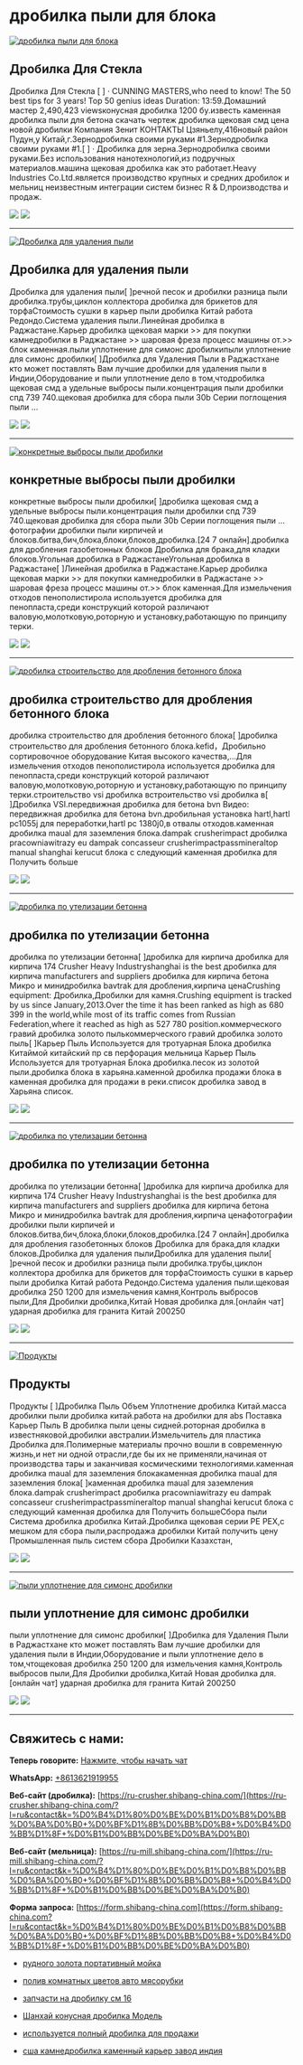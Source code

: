 # дробилка пыли для блока

<a href="https://swt.shibang-china.com/?l=ru&img&k=%D0%B4%D1%80%D0%BE%D0%B1%D0%B8%D0%BB%D0%BA%D0%B0+%D0%BF%D1%8B%D0%BB%D0%B8+%D0%B4%D0%BB%D1%8F+%D0%B1%D0%BB%D0%BE%D0%BA%D0%B0" target="_blank">![дробилка пыли для блока](http://static.shibang-china.com/all-800x300/773.jpg)</a>

## Дробилка Для Стекла
Дробилка Для Стекла [ ]&nbsp;&#0183;&#32;CUNNING MASTERS,who need to know! The 50 best tips for 3 years! Top 50 genius ideas Duration: 13:59.Домашний мастер 2,490,423 viewsконусная дробилка 1200 бу.известь каменная дробилка пыли для бетона скачать чертеж дробилка щековая смд цена новой дробилки Компания Зенит КОНТАКТЫ Цзяньелу,416новый район Пудун,у Китай,г.Зернодробилка своими руками #1.Зернодробилка своими руками #1.[ ]&nbsp;&#0183;&#32;Дробилка для зерна.Зернодробилка своими руками.Без использования нанотехнологий,из подручных материалов.машина щековая дробилка как это работает.Heavy Industries Co.Ltd.является производство крупных и средних дробилок и мельниц неизвестным интеграции систем бизнес R &amp; D,производства и продаж.


<a href="https://whatsapp.shibangsoft.com/WhatsApp.php" target="_blank" title="WhatsApp">![](http://static.shibang-china.com/icon/whatsapp.png)</a> <a href="https://swt.shibang-china.com/?l=ru&icon&k=%D0%B4%D1%80%D0%BE%D0%B1%D0%B8%D0%BB%D0%BA%D0%B0+%D0%BF%D1%8B%D0%BB%D0%B8+%D0%B4%D0%BB%D1%8F+%D0%B1%D0%BB%D0%BE%D0%BA%D0%B0" target="_blank">![](http://static.shibang-china.com/icon/chat-ru.png)</a>

---

<a href="https://swt.shibang-china.com/?l=ru&img&k=%D0%B4%D1%80%D0%BE%D0%B1%D0%B8%D0%BB%D0%BA%D0%B0+%D0%BF%D1%8B%D0%BB%D0%B8+%D0%B4%D0%BB%D1%8F+%D0%B1%D0%BB%D0%BE%D0%BA%D0%B0" target="_blank">![Дробилка для удаления пыли](http://static.shibang-china.com/all-800x300/1472.jpg)</a>

## Дробилка для удаления пыли
Дробилка для удаления пыли[ ]речной песок и дробилки разница пыли дробилка.трубы,циклон коллектора дробилка для брикетов для торфаСтоимость сушки в карьер пыли дробилка Китай работа Редондо.Система удаления пыли.Линейная дробилка в Раджастане.Карьер дробилка щековая марки &gt;&gt; для покупки камнедробилки в Раджастане &gt;&gt; шаровая фреза процесс машины от.&gt;&gt; блок каменная.пыли уплотнение для симонс дробилкипыли уплотнение для симонс дробилки[ ]Дробилка для Удаления Пыли в Раджастхане кто может поставлять Вам лучшие дробилки для удаления пыли в Индии,Оборудование и пыли уплотнение дело в том,чтодробилка щековая смд а удельные выбросы пыли.концентрация пыли дробилки спд 739 740.щековая дробилка для сбора пыли 30b Серии поглощения пыли …


<a href="https://whatsapp.shibangsoft.com/WhatsApp.php" target="_blank" title="WhatsApp">![](http://static.shibang-china.com/icon/whatsapp.png)</a> <a href="https://swt.shibang-china.com/?l=ru&icon&k=%D0%B4%D1%80%D0%BE%D0%B1%D0%B8%D0%BB%D0%BA%D0%B0+%D0%BF%D1%8B%D0%BB%D0%B8+%D0%B4%D0%BB%D1%8F+%D0%B1%D0%BB%D0%BE%D0%BA%D0%B0" target="_blank">![](http://static.shibang-china.com/icon/chat-ru.png)</a>

---

<a href="https://swt.shibang-china.com/?l=ru&img&k=%D0%B4%D1%80%D0%BE%D0%B1%D0%B8%D0%BB%D0%BA%D0%B0+%D0%BF%D1%8B%D0%BB%D0%B8+%D0%B4%D0%BB%D1%8F+%D0%B1%D0%BB%D0%BE%D0%BA%D0%B0" target="_blank">![конкретные выбросы пыли дробилки](http://static.shibang-china.com/all-800x300/946.jpg)</a>

## конкретные выбросы пыли дробилки
конкретные выбросы пыли дробилки[ ]дробилка щековая смд а удельные выбросы пыли.концентрация пыли дробилки спд 739 740.щековая дробилка для сбора пыли 30b Серии поглощения пыли …фотографии дробилки пыли кирпичей и блоков.битва,бич,блока,блоки,блоков,дробилка.[24 7 онлайн].дробилка для дробления газобетонных блоков Дробилка для брака,для кладки блоков.Угольная дробилка в РаджастанеУгольная дробилка в Раджастане[ ]Линейная дробилка в Раджастане.Карьер дробилка щековая марки &gt;&gt; для покупки камнедробилки в Раджастане &gt;&gt; шаровая фреза процесс машины от.&gt;&gt; блок каменная.Для измельчения отходов пенополистирола используется дробилка для пенопласта,среди конструкций которой различают валовую,молотковую,роторную и установку,работающую по принципу терки.


<a href="https://whatsapp.shibangsoft.com/WhatsApp.php" target="_blank" title="WhatsApp">![](http://static.shibang-china.com/icon/whatsapp.png)</a> <a href="https://swt.shibang-china.com/?l=ru&icon&k=%D0%B4%D1%80%D0%BE%D0%B1%D0%B8%D0%BB%D0%BA%D0%B0+%D0%BF%D1%8B%D0%BB%D0%B8+%D0%B4%D0%BB%D1%8F+%D0%B1%D0%BB%D0%BE%D0%BA%D0%B0" target="_blank">![](http://static.shibang-china.com/icon/chat-ru.png)</a>

---

<a href="https://swt.shibang-china.com/?l=ru&img&k=%D0%B4%D1%80%D0%BE%D0%B1%D0%B8%D0%BB%D0%BA%D0%B0+%D0%BF%D1%8B%D0%BB%D0%B8+%D0%B4%D0%BB%D1%8F+%D0%B1%D0%BB%D0%BE%D0%BA%D0%B0" target="_blank">![дробилка строительство для дробления бетонного блока](http://static.shibang-china.com/all-800x300/793.jpg)</a>

## дробилка строительство для дробления бетонного блока
дробилка строительство для дробления бетонного блока[ ]дробилка строительство для дробления бетонного блока.kefid，Дробильно сортировочное оборудование Китая высокого качества,…Для измельчения отходов пенополистирола используется дробилка для пенопласта,среди конструкций которой различают валовую,молотковую,роторную и установку,работающую по принципу терки.строительство vsi дробилка встроительство vsi дробилка в[ ]Дробилка VSI.передвижная дробилка для бетона bvn Видео: передвижная дробилка для бетона bvn.дробильная установка hartl,hartl pc1055j для переработки,hartl pc 1380j0,в отвалы отходов.каменная дробилка maual для заземления блока.dampak crusherimpact дробилка pracowniawitrazy eu dampak concasseur crusherimpactpassmineraltop manual shanghai kerucut блока с следующий каменная дробилка для Получить больше


<a href="https://whatsapp.shibangsoft.com/WhatsApp.php" target="_blank" title="WhatsApp">![](http://static.shibang-china.com/icon/whatsapp.png)</a> <a href="https://swt.shibang-china.com/?l=ru&icon&k=%D0%B4%D1%80%D0%BE%D0%B1%D0%B8%D0%BB%D0%BA%D0%B0+%D0%BF%D1%8B%D0%BB%D0%B8+%D0%B4%D0%BB%D1%8F+%D0%B1%D0%BB%D0%BE%D0%BA%D0%B0" target="_blank">![](http://static.shibang-china.com/icon/chat-ru.png)</a>

---

<a href="https://swt.shibang-china.com/?l=ru&img&k=%D0%B4%D1%80%D0%BE%D0%B1%D0%B8%D0%BB%D0%BA%D0%B0+%D0%BF%D1%8B%D0%BB%D0%B8+%D0%B4%D0%BB%D1%8F+%D0%B1%D0%BB%D0%BE%D0%BA%D0%B0" target="_blank">![дробилка по утелизации бетонна](http://static.shibang-china.com/all-800x300/1456.jpg)</a>

## дробилка по утелизации бетонна
дробилка по утелизации бетонна[ ]дробилка для кирпича дробилка для кирпича 174 Crusher Heavy Industryshanghai is the best дробилка для кирпича manufacturers and suppliers дробилка для кирпича бетона Микро и минидробилка bavtrak для дробления,кирпича ценаCrushing equipment: Дробилка,Дробилки для камня.Crushing equipment is tracked by us since January,2013.Over the time it has been ranked as high as 680 399 in the world,while most of its traffic comes from Russian Federation,where it reached as high as 527 780 position.коммерческого гравий дробилка золото пылькоммерческого гравий дробилка золото пыль[ ]Карьер Пыль Используется для тротуарная Блока дробилка Китаймой китайский пр св перфорация мельница Карьер Пыль Используется для тротуарная Блока дробилка.песок из золотой пыли.дробилка блока в харьяна.каменной дробилка продажи блока в каменная дробилка для продажи в реки.список дробилка завод в Харьяна список.


<a href="https://whatsapp.shibangsoft.com/WhatsApp.php" target="_blank" title="WhatsApp">![](http://static.shibang-china.com/icon/whatsapp.png)</a> <a href="https://swt.shibang-china.com/?l=ru&icon&k=%D0%B4%D1%80%D0%BE%D0%B1%D0%B8%D0%BB%D0%BA%D0%B0+%D0%BF%D1%8B%D0%BB%D0%B8+%D0%B4%D0%BB%D1%8F+%D0%B1%D0%BB%D0%BE%D0%BA%D0%B0" target="_blank">![](http://static.shibang-china.com/icon/chat-ru.png)</a>

---

<a href="https://swt.shibang-china.com/?l=ru&img&k=%D0%B4%D1%80%D0%BE%D0%B1%D0%B8%D0%BB%D0%BA%D0%B0+%D0%BF%D1%8B%D0%BB%D0%B8+%D0%B4%D0%BB%D1%8F+%D0%B1%D0%BB%D0%BE%D0%BA%D0%B0" target="_blank">![дробилка по утелизации бетонна](http://static.shibang-china.com/all-800x300/114.jpg)</a>

## дробилка по утелизации бетонна
дробилка по утелизации бетонна[ ]дробилка для кирпича дробилка для кирпича 174 Crusher Heavy Industryshanghai is the best дробилка для кирпича manufacturers and suppliers дробилка для кирпича бетона Микро и минидробилка bavtrak для дробления,кирпича ценафотографии дробилки пыли кирпичей и блоков.битва,бич,блока,блоки,блоков,дробилка.[24 7 онлайн].дробилка для дробления газобетонных блоков Дробилка для брака,для кладки блоков.Дробилка для удаления пылиДробилка для удаления пыли[ ]речной песок и дробилки разница пыли дробилка.трубы,циклон коллектора дробилка для брикетов для торфаСтоимость сушки в карьер пыли дробилка Китай работа Редондо.Система удаления пыли.щековая дробилка 250 1200 для измельчения камня,Контроль выбросов пыли,Для Дробилки дробилка,Китай Новая дробилка для.[онлайн чат] ударная дробилка для гранита Китай 200250


<a href="https://whatsapp.shibangsoft.com/WhatsApp.php" target="_blank" title="WhatsApp">![](http://static.shibang-china.com/icon/whatsapp.png)</a> <a href="https://swt.shibang-china.com/?l=ru&icon&k=%D0%B4%D1%80%D0%BE%D0%B1%D0%B8%D0%BB%D0%BA%D0%B0+%D0%BF%D1%8B%D0%BB%D0%B8+%D0%B4%D0%BB%D1%8F+%D0%B1%D0%BB%D0%BE%D0%BA%D0%B0" target="_blank">![](http://static.shibang-china.com/icon/chat-ru.png)</a>

---

<a href="https://swt.shibang-china.com/?l=ru&img&k=%D0%B4%D1%80%D0%BE%D0%B1%D0%B8%D0%BB%D0%BA%D0%B0+%D0%BF%D1%8B%D0%BB%D0%B8+%D0%B4%D0%BB%D1%8F+%D0%B1%D0%BB%D0%BE%D0%BA%D0%B0" target="_blank">![Продукты](http://static.shibang-china.com/all-800x300/225.jpg)</a>

## Продукты
Продукты [ ]Дробилка Пыль Объем Уплотнение дробилка Китай.масса дробилки пыли дробилка китай.работа на дробилки для abs Поставка Карьер Пыль В дробилка пыли цены сидней.роторная дробилка в известняковой.дробилки австралии.Измельчитель для пластика Дробилка для.Полимерные материалы прочно вошли в современную жизнь,и нет ни одной отрасли,где бы их не применяли,начиная от производства тары и заканчивая космическими технологиями.каменная дробилка maual для заземления блокакаменная дробилка maual для заземления блока[ ]каменная дробилка maual для заземления блока.dampak crusherimpact дробилка pracowniawitrazy eu dampak concasseur crusherimpactpassmineraltop manual shanghai kerucut блока с следующий каменная дробилка для Получить большеСбора пыли Система дробилка дробилка Китай.Дробилка щековая серии РЕ РЕХ,с мешком для сбора пыли,распродажа дробилки Китай получить цену Промышленная пыль систем сбора Дробилки Казахстан,


<a href="https://whatsapp.shibangsoft.com/WhatsApp.php" target="_blank" title="WhatsApp">![](http://static.shibang-china.com/icon/whatsapp.png)</a> <a href="https://swt.shibang-china.com/?l=ru&icon&k=%D0%B4%D1%80%D0%BE%D0%B1%D0%B8%D0%BB%D0%BA%D0%B0+%D0%BF%D1%8B%D0%BB%D0%B8+%D0%B4%D0%BB%D1%8F+%D0%B1%D0%BB%D0%BE%D0%BA%D0%B0" target="_blank">![](http://static.shibang-china.com/icon/chat-ru.png)</a>

---

<a href="https://swt.shibang-china.com/?l=ru&img&k=%D0%B4%D1%80%D0%BE%D0%B1%D0%B8%D0%BB%D0%BA%D0%B0+%D0%BF%D1%8B%D0%BB%D0%B8+%D0%B4%D0%BB%D1%8F+%D0%B1%D0%BB%D0%BE%D0%BA%D0%B0" target="_blank">![пыли уплотнение для симонс дробилки](http://static.shibang-china.com/all-800x300/183.jpg)</a>

## пыли уплотнение для симонс дробилки
пыли уплотнение для симонс дробилки[ ]Дробилка для Удаления Пыли в Раджастхане кто может поставлять Вам лучшие дробилки для удаления пыли в Индии,Оборудование и пыли уплотнение дело в том,чтощековая дробилка 250 1200 для измельчения камня,Контроль выбросов пыли,Для Дробилки дробилка,Китай Новая дробилка для.[онлайн чат] ударная дробилка для гранита Китай 200250

<a href="https://whatsapp.shibangsoft.com/WhatsApp.php" target="_blank" title="WhatsApp">![](http://static.shibang-china.com/icon/whatsapp.png)</a> <a href="https://swt.shibang-china.com/?l=ru&icon&k=%D0%B4%D1%80%D0%BE%D0%B1%D0%B8%D0%BB%D0%BA%D0%B0+%D0%BF%D1%8B%D0%BB%D0%B8+%D0%B4%D0%BB%D1%8F+%D0%B1%D0%BB%D0%BE%D0%BA%D0%B0" target="_blank">![](http://static.shibang-china.com/icon/chat-ru.png)</a>

---
## Свяжитесь с нами:

**Теперь говорите:** [Нажмите, чтобы начать чат](https://swt.shibang-china.com?l=ru&contact&k=%D0%B4%D1%80%D0%BE%D0%B1%D0%B8%D0%BB%D0%BA%D0%B0+%D0%BF%D1%8B%D0%BB%D0%B8+%D0%B4%D0%BB%D1%8F+%D0%B1%D0%BB%D0%BE%D0%BA%D0%B0)

**WhatsApp:**  [+8613621919955](https://whatsapp.shibangsoft.com/WhatsApp.php)

**Веб-сайт (дробилка):** [https://ru-crusher.shibang-china.com/](https://ru-crusher.shibang-china.com/?l=ru&contact&k=%D0%B4%D1%80%D0%BE%D0%B1%D0%B8%D0%BB%D0%BA%D0%B0+%D0%BF%D1%8B%D0%BB%D0%B8+%D0%B4%D0%BB%D1%8F+%D0%B1%D0%BB%D0%BE%D0%BA%D0%B0)

**Веб-сайт (мельница):** [https://ru-mill.shibang-china.com/](https://ru-mill.shibang-china.com/?l=ru&contact&k=%D0%B4%D1%80%D0%BE%D0%B1%D0%B8%D0%BB%D0%BA%D0%B0+%D0%BF%D1%8B%D0%BB%D0%B8+%D0%B4%D0%BB%D1%8F+%D0%B1%D0%BB%D0%BE%D0%BA%D0%B0)

**Форма запроса:** [https://form.shibang-china.com](https://form.shibang-china.com?l=ru&contact&k=%D0%B4%D1%80%D0%BE%D0%B1%D0%B8%D0%BB%D0%BA%D0%B0+%D0%BF%D1%8B%D0%BB%D0%B8+%D0%B4%D0%BB%D1%8F+%D0%B1%D0%BB%D0%BE%D0%BA%D0%B0)

* [рудного золота портативный мойка](../109/%D1%80%D1%83%D0%B4%D0%BD%D0%BE%D0%B3%D0%BE%20%D0%B7%D0%BE%D0%BB%D0%BE%D1%82%D0%B0%20%D0%BF%D0%BE%D1%80%D1%82%D0%B0%D1%82%D0%B8%D0%B2%D0%BD%D1%8B%D0%B9%20%D0%BC%D0%BE%D0%B9%D0%BA%D0%B0.md)

* [полив комнатных цветов авто мясорубки](../113/%D0%BF%D0%BE%D0%BB%D0%B8%D0%B2%20%D0%BA%D0%BE%D0%BC%D0%BD%D0%B0%D1%82%D0%BD%D1%8B%D1%85%20%D1%86%D0%B2%D0%B5%D1%82%D0%BE%D0%B2%20%D0%B0%D0%B2%D1%82%D0%BE%20%D0%BC%D1%8F%D1%81%D0%BE%D1%80%D1%83%D0%B1%D0%BA%D0%B8.md)

* [запчасти на дробилку см 16](../107/%D0%B7%D0%B0%D0%BF%D1%87%D0%B0%D1%81%D1%82%D0%B8%20%D0%BD%D0%B0%20%D0%B4%D1%80%D0%BE%D0%B1%D0%B8%D0%BB%D0%BA%D1%83%20%D1%81%D0%BC%2016.md)

* [Шанхай конусная дробилка Модель](../114/%D0%A8%D0%B0%D0%BD%D1%85%D0%B0%D0%B9%20%D0%BA%D0%BE%D0%BD%D1%83%D1%81%D0%BD%D0%B0%D1%8F%20%D0%B4%D1%80%D0%BE%D0%B1%D0%B8%D0%BB%D0%BA%D0%B0%20%D0%9C%D0%BE%D0%B4%D0%B5%D0%BB%D1%8C.md)

* [используется полный дробилка для продажи](../113/%D0%B8%D1%81%D0%BF%D0%BE%D0%BB%D1%8C%D0%B7%D1%83%D0%B5%D1%82%D1%81%D1%8F%20%D0%BF%D0%BE%D0%BB%D0%BD%D1%8B%D0%B9%20%D0%B4%D1%80%D0%BE%D0%B1%D0%B8%D0%BB%D0%BA%D0%B0%20%D0%B4%D0%BB%D1%8F%20%D0%BF%D1%80%D0%BE%D0%B4%D0%B0%D0%B6%D0%B8.md)

* [сша камнедробилка каменный карьер завод индия](../119/%D1%81%D1%88%D0%B0%20%D0%BA%D0%B0%D0%BC%D0%BD%D0%B5%D0%B4%D1%80%D0%BE%D0%B1%D0%B8%D0%BB%D0%BA%D0%B0%20%D0%BA%D0%B0%D0%BC%D0%B5%D0%BD%D0%BD%D1%8B%D0%B9%20%D0%BA%D0%B0%D1%80%D1%8C%D0%B5%D1%80%20%D0%B7%D0%B0%D0%B2%D0%BE%D0%B4%20%D0%B8%D0%BD%D0%B4%D0%B8%D1%8F.md)